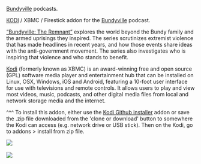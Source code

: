 <a href="https://www.opb.org/news/article/bundyville-occupation-podcast/">Bundyville</a> podcasts.<br>

<a href="kodi.tv">KODI<a> / XBMC / Firestick addon for the <a href="https://www.opb.org/news/article/bundyville-occupation-podcast/">Bundyville</a> podcast.<br>

<a href="https://www.opb.org/news/article/bundyville-occupation-podcast/">“Bundyville: The Remnant”</a> explores the world beyond the Bundy family and the armed uprisings they inspired. The series scrutinizes extremist violence that has made headlines in recent years, and how those events share ideas with the anti-government movement. The series also investigates who is inspiring that violence and who stands to benefit.<br>

<a href="www.kodi.tv">Kodi</a> (formerly known as XBMC) is an award-winning free and open source (GPL) software media player and entertainment hub that can be installed on Linux, OSX, Windows, iOS and Android, featuring a 10-foot user interface for use with televisions and remote controls. It allows users to play and view most videos, music, podcasts, and other digital media files from local and network storage media and the internet.<br>

^^^ To install this addon, either use the <a href="https://www.tvaddons.co/github-browser-kodi/">Kodi Github installer</a> addon or save the .zip file downloaded from the 'clone or download' button to somewhere the Kodi can access (e.g. network drive or USB stick). Then on the Kodi, go to addons > install from zip file.<br>

<img src="https://is5-ssl.mzstatic.com/image/thumb/Podcasts113/v4/e2/8b/2e/e28b2ef0-ba31-49d4-17fc-9f676330b5ea/mza_6123851977386984396.jpg/600x600bb.jpg"><br>
<br><a href="http://www.kodi.tv"><img src="https://kodi.tv/sites/default/files/page/field_image/about--devices.jpg">
